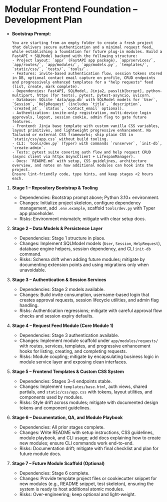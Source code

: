 # Modular Frontend Foundation – Development Plan

- **Bootstrap Prompt**:
  ```
  You are starting from an empty folder to create a fresh project that delivers secure authentication and a minimal request feed, while establishing a foundation for future plug-in modules. Build a FastAPI + SQLModel backend with the following structure:
  - Project layout: `app/` (FastAPI app package), `app/services/`, `app/routes/`, `app/modules/`, `app/models.py`, `templates/`, `static/css/`, `tests/`, `tools/`.
  - Features: invite-based authentication flow, session tokens stored in DB, optional contact email capture on profile, CRUD endpoints and progressively enhanced templates for a "help requests" feed (list, create, mark complete).
  - Dependencies: FastAPI, SQLModel, Jinja2, passlib[bcrypt], python-multipart, httpx (for tests), pytest, pytest-asyncio, uvicorn.
  - Database: SQLite `data/app.db` with SQLModel models for `User`, `Session`, `HelpRequest` (includes `title`, `description`, `created_at`, `status`, `contact_email` optional).
  - Authentication: invite-only registration, multi-device login approvals, logout, session cookie, admin flag to gate future features.
  - Frontend: Jinja base template with custom vanilla CSS variables, layout primitives, and lightweight progressive enhancement. No Tailwind or external CSS frameworks; ship plain CSS in `static/css/app.css` without build tooling.
  - CLI: `tools/dev.py` (Typer) with commands `runserver`, `init-db`, `create-admin`.
  - Tests: pytest suite covering auth flow and help request CRUD (async client via httpx AsyncClient + LifespanManager).
  - Docs: `README.md` with setup, CSS guidelines, architecture overview, and notes on how additional modules can hook into the project.
  Ensure lint-friendly code, type hints, and keep stages <2 hours each.
  ```

1. **Stage 1 – Repository Bootstrap & Tooling**
   - Dependencies: Bootstrap prompt above; Python 3.10+ environment.
   - Changes: Initialize project skeleton, configure dependency management, add `.env.example`, scaffold `tools/dev.py` with Typer app placeholder.
   - Risks: Environment mismatch; mitigate with clear setup docs.

2. **Stage 2 – Data Models & Persistence Layer**
   - Dependencies: Stage 1 structure in place.
   - Changes: Implement SQLModel models (`User`, `Session`, `HelpRequest`), database engine helpers, session dependency, and CLI `init-db` command.
   - Risks: Schema drift when adding future modules; mitigate by documenting extension points and using migrations only when unavoidable.

3. **Stage 3 – Authentication & Session Services**
   - Dependencies: Stage 2 models available.
   - Changes: Build invite consumption, username-based login that creates approval requests, session lifecycle utilities, and admin flag handling.
   - Risks: Authentication regressions; mitigate with careful approval flow checks and session expiry defaults.

4. **Stage 4 – Request Feed Module (Core Module 1)**
   - Dependencies: Stage 3 authentication available.
   - Changes: Implement module scaffold under `app/modules/requests/` with routes, services, templates, and progressive enhancement hooks for listing, creating, and completing requests.
   - Risks: Module coupling; mitigate by encapsulating business logic in module service layer and exposing clean interfaces.

5. **Stage 5 – Frontend Templates & Custom CSS System**
   - Dependencies: Stages 3–4 endpoints stable.
   - Changes: Implement `templates/base.html`, auth views, shared partials, and `static/css/app.css` with tokens, layout utilities, and components used by modules.
   - Risks: Style drift across modules; mitigate with documented design tokens and component guidelines.

6. **Stage 6 – Documentation, QA, and Module Playbook**
   - Dependencies: All prior stages complete.
   - Changes: Write README with setup instructions, CSS guidelines, module playbook, and CLI usage; add docs explaining how to create new modules; ensure CLI commands work end-to-end.
   - Risks: Documentation drift; mitigate with final checklist and plan for future module docs.

7. **Stage 7 – Future Module Scaffold (Optional)**
   - Dependencies: Stage 6 complete.
   - Changes: Provide template project files or cookiecutter snippet for new modules (e.g., README snippet, test skeleton), ensuring the system is ready to host additional atomic modules.
   - Risks: Over-engineering; keep optional and light-weight.
